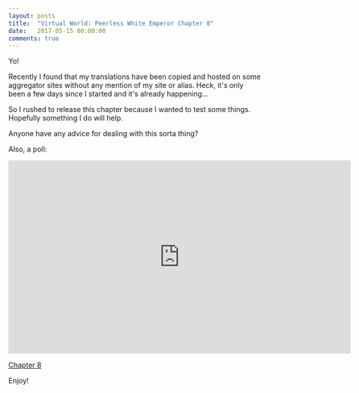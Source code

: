 ```yaml
---
layout: posts
title:  "Virtual World: Peerless White Emperor Chapter 8"
date:   2017-05-15 00:00:00
comments: true
---
```


Yo!

Recently I found that my translations have been copied and hosted on some aggregator sites without any mention of my site or alias. Heck, it's only been a few days since I started and it's already happening...

So I rushed to release this chapter because I wanted to test some things. Hopefully something I do will help.

Anyone have any advice for dealing with this sorta thing?

Also, a poll:
<iframe src="https://www.strawpoll.me/embed_1/12968149" style="width:680px;height:384px;border:0;">Loading poll...</iframe>

[Chapter 8][vwpwe0008]

Enjoy!

[vwpwe0008]: {{site.url}}/translations/vwpwe/0008
